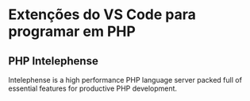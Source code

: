 # Extenções do VS Code para programar em PHP
## PHP Intelephense
Intelephense is a high performance PHP language server packed full of essential features for productive PHP development.